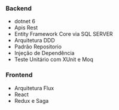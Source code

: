 ### Backend 
- dotnet 6
- Apis Rest
- Entity Framework Core via SQL SERVER
- Arquitetura DDD
- Padrão Repositorio 
- Injeção de Dependência  
- Teste Unitário com XUnit e Moq

### Frontend 
- Arquitetura Flux
- React 
- Redux e Saga

